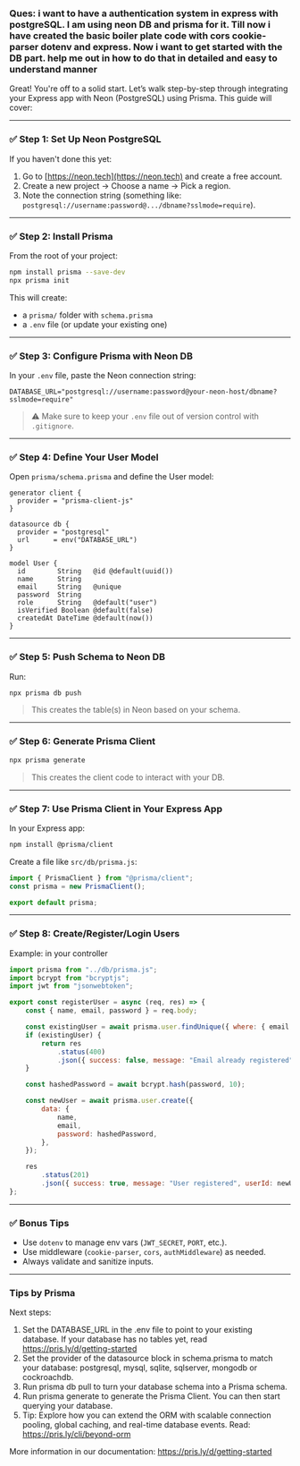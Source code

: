 ### Ques: i want to have a authentication system in express with postgreSQL. I am using neon DB and prisma for it. Till now i have created the basic boiler plate code with cors cookie-parser dotenv and express. Now i want to get started with the DB part. help me out in how to do that in detailed and easy to understand manner

Great! You're off to a solid start. Let’s walk step-by-step through integrating your Express app with Neon (PostgreSQL) using Prisma. This guide will cover:

---

### ✅ **Step 1: Set Up Neon PostgreSQL**

If you haven't done this yet:

1. Go to [https://neon.tech](https://neon.tech) and create a free account.
2. Create a new project → Choose a name → Pick a region.
3. Note the connection string (something like: `postgresql://username:password@.../dbname?sslmode=require`).

---

### ✅ **Step 2: Install Prisma**

From the root of your project:

```bash
npm install prisma --save-dev
npx prisma init
```

This will create:

- a `prisma/` folder with `schema.prisma`
- a `.env` file (or update your existing one)

---

### ✅ **Step 3: Configure Prisma with Neon DB**

In your `.env` file, paste the Neon connection string:

```env
DATABASE_URL="postgresql://username:password@your-neon-host/dbname?sslmode=require"
```

> ⚠️ Make sure to keep your `.env` file out of version control with `.gitignore`.

---

### ✅ **Step 4: Define Your User Model**

Open `prisma/schema.prisma` and define the User model:

```prisma
generator client {
  provider = "prisma-client-js"
}

datasource db {
  provider = "postgresql"
  url      = env("DATABASE_URL")
}

model User {
  id        String   @id @default(uuid())
  name      String
  email     String   @unique
  password  String
  role      String   @default("user")
  isVerified Boolean @default(false)
  createdAt DateTime @default(now())
}
```

---

### ✅ **Step 5: Push Schema to Neon DB**

Run:

```bash
npx prisma db push
```

> This creates the table(s) in Neon based on your schema.

---

### ✅ **Step 6: Generate Prisma Client**

```bash
npx prisma generate
```

> This creates the client code to interact with your DB.

---

### ✅ **Step 7: Use Prisma Client in Your Express App**

In your Express app:

```bash
npm install @prisma/client
```

Create a file like `src/db/prisma.js`:

```js
import { PrismaClient } from "@prisma/client";
const prisma = new PrismaClient();

export default prisma;
```

---

### ✅ **Step 8: Create/Register/Login Users**

Example: in your controller

```js
import prisma from "../db/prisma.js";
import bcrypt from "bcryptjs";
import jwt from "jsonwebtoken";

export const registerUser = async (req, res) => {
	const { name, email, password } = req.body;

	const existingUser = await prisma.user.findUnique({ where: { email } });
	if (existingUser) {
		return res
			.status(400)
			.json({ success: false, message: "Email already registered" });
	}

	const hashedPassword = await bcrypt.hash(password, 10);

	const newUser = await prisma.user.create({
		data: {
			name,
			email,
			password: hashedPassword,
		},
	});

	res
		.status(201)
		.json({ success: true, message: "User registered", userId: newUser.id });
};
```

---

### ✅ **Bonus Tips**

- Use `dotenv` to manage env vars (`JWT_SECRET`, `PORT`, etc.).
- Use middleware (`cookie-parser`, `cors`, `authMiddleware`) as needed.
- Always validate and sanitize inputs.

---

### Tips by Prisma

Next steps:

1. Set the DATABASE_URL in the .env file to point to your existing database. If your database has no tables yet, read https://pris.ly/d/getting-started
2. Set the provider of the datasource block in schema.prisma to match your database: postgresql, mysql, sqlite, sqlserver, mongodb or cockroachdb.
3. Run prisma db pull to turn your database schema into a Prisma schema.
4. Run prisma generate to generate the Prisma Client. You can then start querying your database.
5. Tip: Explore how you can extend the ORM with scalable connection pooling, global caching, and real-time database events. Read: https://pris.ly/cli/beyond-orm

More information in our documentation:
https://pris.ly/d/getting-started
